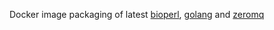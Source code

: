 Docker image packaging of latest
[bioperl](https://metacpan.org/release/BioPerl), [golang](http://golang.org)
and [zeromq](http://zeromq.org/)
